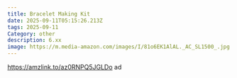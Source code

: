 ```yaml
---
title: Bracelet Making Kit
date: 2025-09-11T05:15:26.213Z
tags: 2025-09-11
Category: other
description: 6.xx
image: https://m.media-amazon.com/images/I/81o6EK1AlAL._AC_SL1500_.jpg
---
```

https://amzlink.to/az0RNPQ5JGLDo ad